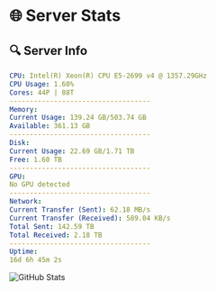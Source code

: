 # 🌐 Server Stats
## 🔍 Server Info
```yaml
CPU: Intel(R) Xeon(R) CPU E5-2699 v4 @ 1357.29GHz
CPU Usage: 1.60%
Cores: 44P | 88T
-----------------------------------
Memory:
Current Usage: 139.24 GB/503.74 GB
Available: 361.13 GB
-----------------------------------
Disk:
Current Usage: 22.69 GB/1.71 TB
Free: 1.60 TB
-----------------------------------
GPU:
No GPU detected
-----------------------------------
Network:
Current Transfer (Sent): 62.18 MB/s
Current Transfer (Received): 589.04 KB/s
Total Sent: 142.59 TB
Total Received: 2.18 TB
-----------------------------------
Uptime:
16d 6h 45m 2s
```
![GitHub Stats](https://img.shields.io/badge/Updated-2025-02-24_05:28:20-blue)